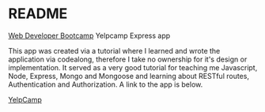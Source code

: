 # README

[Web Developer Bootcamp](https://www.udemy.com/the-web-developer-bootcamp/) Yelpcamp Express app

This app was created via a tutorial where I learned and wrote the application via codealong, therefore I take no ownership for it's design or implementation. It served as a very good tutorial for teaching me Javascript, Node, Express, Mongo and Mongoose and learning about RESTful routes, Authentication and Authorization. A link to the app is below.

[YelpCamp](https://shrouded-fjord-40802.herokuapp.com/)

